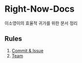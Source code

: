 # Right-Now-Docs
이소영이의 효율적 귀가를 위한 문서 정리

## Rules
1. [Commit & Issue](https://github.com/mandoo-sketch/Right-Now-Docs/blob/master/1.%20Commit%20%26%20Issue%20Rule.md)
2. [Team](https://github.com/mandoo-sketch/Right-Now-Docs/blob/master/2.%20Team%20Rule.md)
